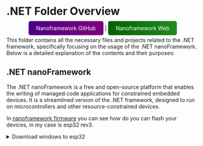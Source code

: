 # .NET Folder Overview

<div align="center">

<a href="https://github.com/nanoframework" style="background: linear-gradient(to right, #4B0082, #800080); color: white; padding: 10px 20px; text-decoration: none; border-radius: 5px;">Nanoframework GitHub</a> | <a href="https://nanoframework.net/" style="background: linear-gradient(to right, #006400, #228B22); color: white; padding: 10px 20px; text-decoration: none; border-radius: 5px;">Nanoframework Web</a>

</div>
This folder contains all the necessary files and projects related to the .NET framework, specifically focusing on the usage of the .NET nanoFramework. Below is a detailed explanation of the contents and their purposes:

## .NET nanoFramework

The .NET nanoFramework is a free and open-source platform that enables the writing of managed code applications for constrained embedded devices. It is a streamlined version of the .NET framework, designed to run on microcontrollers and other resource-constrained devices.

In [nanoframework firmware](https://github.com/nanoframework/nanoFirmwareFlasher) you can see how do you can flash your devices, in my case is esp32 rev3.
<details>
<summary>Download windows to esp32</summary>

> dotnet tool install -g nanoff

> dotnet tool update -g nanoff

> nanoff --listports

> nanoff --platform esp32 --serialport COMXX --devicedetails 

> nanoff --update --target ESP32 --serialport COMXX

> nanoff --platform esp32 --serialport COMXX --update 

Al instalar nanoff directamente en el dispositivo correcto, se pueden usar características específicas como `nanoff --update --platform esp32 --target ESP32_S3_ALL --serialport COM3 --baud 1152000 --nobackupconfig`. Esto facilita la conectividad y permite ejecutar código interpretado, que aunque es algo pesado, tiene el potencial para continuar con plataformas ESP y STM.

In [nanoframework samples](https://github.com/nanoframework/Samples) you can see the different examples code.

### Key Features

- **Managed Code**: Write applications in C# using the .NET nanoFramework.
- **Cross-Platform**: Supports multiple microcontroller architectures.
- **Rich Library**: Provides a subset of the .NET API, tailored for embedded systems.
- **Easy Deployment**: Simplifies the process of deploying and debugging applications on embedded devices.

### Usage

1. **Setting Up the Environment**:
    - Install Visual Studio or Visual Studio Code.
    - Add the .NET nanoFramework extension.
    - Set up the necessary SDKs and tools for your target microcontroller.

2. **Creating a Project**:
    - Start a new project using the .NET nanoFramework template.
    - Write your application code in C#.
    - Utilize the provided libraries to interact with hardware components.

3. **Deploying to a Device**:
    - Connect your microcontroller to your development machine.
    - Build and deploy your application directly from the IDE.
    - Use the debugging tools to test and refine your application.

### Example Projects

- **Blinking LED**: A simple project to blink an LED on a microcontroller.
- **Sensor Data Logger**: Collects data from various sensors and logs it for analysis.
- **Home Automation**: Controls home appliances using a microcontroller and .NET nanoFramework.

### GPIO Usage

The .NET nanoFramework provides extensive support for General-Purpose Input/Output (GPIO) pins, allowing you to interact with various hardware components.

- **Reading from GPIO**: Read the state of a GPIO pin to detect input signals.
- **Writing to GPIO**: Set the state of a GPIO pin to control output devices like LEDs or relays.
- **Interrupts**: Configure GPIO pins to trigger interrupts on state changes, useful for handling events like button presses.

### Wi-Fi Usage

The .NET nanoFramework includes libraries for managing Wi-Fi connections, enabling your microcontroller to connect to wireless networks.

- **Connecting to Wi-Fi**: Use the Wi-Fi API to connect to a network by specifying the SSID and password.
- **Network Communication**: Implement network communication protocols like HTTP or MQTT to interact with web services or IoT platforms.
- **Wi-Fi Events**: Handle events related to Wi-Fi connectivity, such as connection status changes or network errors.

### Multithreading

The .NET nanoFramework supports multithreading, allowing you to run multiple tasks concurrently.

- **Creating Threads**: Create and manage threads to perform background tasks without blocking the main application.
- **Thread Synchronization**: Use synchronization primitives like mutexes and semaphores to coordinate access to shared resources.
- **Thread Safety**: Ensure thread-safe operations to prevent race conditions and data corruption.

### Additional Resources

- [Official Documentation](https://nanoframework.net/)
- [GitHub Repository](https://github.com/nanoframework)
- [Community Forums](https://community.nanoframework.net/)

This folder serves as a comprehensive resource for developing and deploying applications using the .NET nanoFramework, providing all the necessary tools and examples to get started with embedded systems programming.
